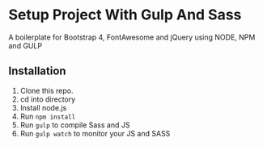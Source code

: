 # Setup Project With Gulp And Sass

A boilerplate for Bootstrap 4, FontAwesome and jQuery using NODE, NPM and GULP


## Installation

1. Clone this repo.
2. cd into directory
3. Install node.js
4. Run `npm install`
5. Run `gulp` to compile Sass and JS
6. Run `gulp watch` to monitor your JS and SASS

